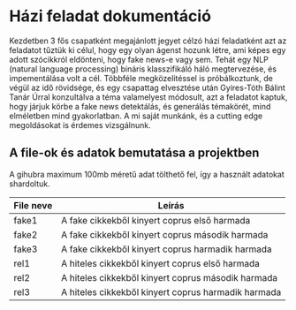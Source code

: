 # Házi feladat dokumentáció 

Kezdetben 3 fős csapatként megajánlott jegyet célzó házi feladatként azt az feladatot tűztük ki célul, hogy egy olyan ágenst hozunk létre, ami képes egy adott szócikkról eldönteni, hogy fake news-e vagy sem. Tehát egy NLP (natural language processing) bináris klasszifikáló háló megtervezése, és impementálása volt a cél. Többféle megközelitéssel is próbálkoztunk, de végül az idő rövidsége, és egy csapattag elvesztése után Gyires-Tóth Bálint Tanár Úrral konzultálva a téma valamelyest módosult, azt a feladatot kaptuk, hogy járjuk körbe a fake news detektálás, és generálás témakörét, mind elméletben mind gyakorlatban. A mi saját munkánk, és a cutting edge megoldásokat is érdemes vizsgálnunk. 

## A file-ok és adatok bemutatása a projektben

A gihubra maximum 100mb méretű adat tölthető fel, így a használt adatokat shardoltuk.


| File neve | Leírás |
| ------------- | ------------- |
| fake1 | A fake cikkekből kinyert coprus első harmada  | 
| fake2  | A fake cikkekből kinyert coprus második harmada  |
| fake3  | A fake cikkekből kinyert coprus harmadik harmada  |
| rel1  | A hiteles cikkekből kinyert coprus első harmada  |
| rel2  | A hiteles cikkekből kinyert coprus második harmada  |
| rel3  | A hiteles cikkekből kinyert coprus harmadik harmada  |